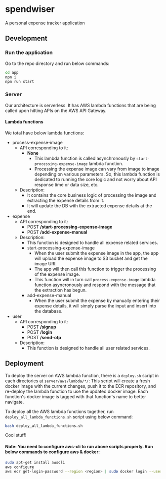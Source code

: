 # spendwiser

A personal expense tracker application


## Development

### Run the application

Go to the repo directory and run below commands:
```bash
cd app
npm i
npm run start
```


### Server

Our architecture is serverless.
It has AWS lambda functions that are being called upon hitting APIs on the AWS API Gateway.

#### Lambda functions

We total have below lambda functions:
- process-expense-image
    - API corresponding to it:
        - **None**
            - This lambda function is called asynchronously by `start-processing-expense-image` lambda function.
            - Processing the expense image can vary from image to image depending on various parameters. So, this lambda function is dedicated to running the core logic and not worry about API response time or data size, etc.
    - Description:
        - It contains the core business logic of processing the image and extracting the expense details from it.
        - It will update the DB with the extracted expense details at the end.
- expense
    - API corresponding to it:
        - POST **/start-processing-expense-image**
        - POST **/add-expense-manual**
    - Description:
        - This function is designed to handle all expense related services.
        - start-processing-expense-image
            - When the user submit the expense image in the app, the app will upload the expense image to S3 bucket and get the image URI.
            - The app will then call this function to trigger the processing of the expense image.
            - This function will in turn call `process-expense-image` lambda function asyncronously and respond with the message that the extraction has begun.
        - add-expense-manual
            - When the user submit the expense by manually entering their expense details, it will
            simply parse the input and insert into the database.
- user
    - API corresponding to it:
        - POST **/signup**
        - POST **/login**
        - POST **/send-otp**
    - Description:
        - This function is designed to handle all user related services.


## Deployment
To deploy the server on AWS lambda function, there is a `deploy.sh` script in each directories at `server/aws/lambda/*/`:
This script will create a fresh docker image with the current changes, push it to the ECR repository, and re-deploy the lambda function to use the updated docker image.
Each function's docker image is tagged with that function's name to better navigate.

To deploy all the AWS lambda functions together, run `deploy_all_lambda_functions.sh` script using below command:
```bash
bash deploy_all_lambda_functions.sh
```

Cool stuff!


#### Note: You need to configure aws-cli to run above scripts properly. Run below commands to configure aws & docker:
```bash
sudo apt-get install awscli
aws configure
aws ecr get-login-password --region <region> | sudo docker login --username AWS --password-stdin <account-id>.dkr.ecr.<region>.amazonaws.com
```
